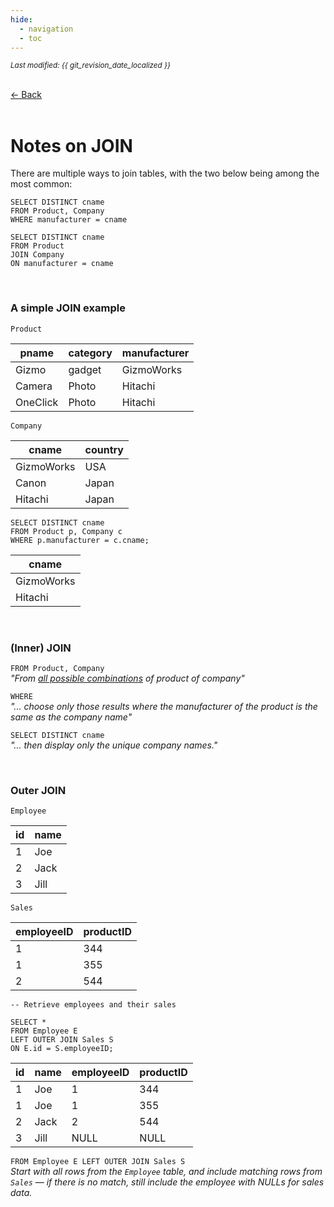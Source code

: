 ```yaml
---
hide:
  - navigation
  - toc
---
```


<small><i>Last modified: {{ git_revision_date_localized }}</i></small>

<div class="back-button">
    <br>
    <a href="javascript:history.back()">← Back</a>
    <br>
    <br>
</div>

# Notes on JOIN

There are multiple ways to join tables, with the two below being among the most common:

```
SELECT DISTINCT cname  
FROM Product, Company  
WHERE manufacturer = cname
```

```
SELECT DISTINCT cname  
FROM Product
JOIN Company
ON manufacturer = cname
```

<br>

### A simple JOIN example

`Product` 

| pname     | category | manufacturer |
|-----------|----------|--------------|
| Gizmo     | gadget   | GizmoWorks   |
| Camera    | Photo    | Hitachi      |
| OneClick  | Photo    | Hitachi      |

`Company`

| cname      | country |
|------------|---------|
| GizmoWorks | USA     |
| Canon      | Japan   |
| Hitachi    | Japan   |

```
SELECT DISTINCT cname  
FROM Product p, Company c
WHERE p.manufacturer = c.cname;
``` 

| cname      |
|------------|
| GizmoWorks |
| Hitachi    |

<br>

### (Inner) JOIN

`FROM Product, Company`  
*"From <u><i>all possible combinations</i></u> of product of company"*

`WHERE`  
*"... choose only those results where the manufacturer of the product is the same as the company name"*

`SELECT DISTINCT cname`  
*"... then display only the unique company names."*

<br>

### Outer JOIN

`Employee`

| id | name |
|----|------|
| 1  | Joe  |
| 2  | Jack |
| 3  | Jill |

`Sales`

| employeeID | productID |
|------------|-----------|
| 1          | 344       |
| 1          | 355       |
| 2          | 544       |

```
-- Retrieve employees and their sales

SELECT *
FROM Employee E
LEFT OUTER JOIN Sales S
ON E.id = S.employeeID;
```


| id | name | employeeID | productID |
|----|------|------------|-----------|
| 1  | Joe  | 1          | 344       |
| 1  | Joe  | 1          | 355       |
| 2  | Jack | 2          | 544       |
| 3  | Jill | NULL       | NULL      |


`FROM Employee E LEFT OUTER JOIN Sales S`  
_Start with all rows from the `Employee` table, and include matching rows from `Sales` — if there is no match, still include the employee with NULLs for sales data._